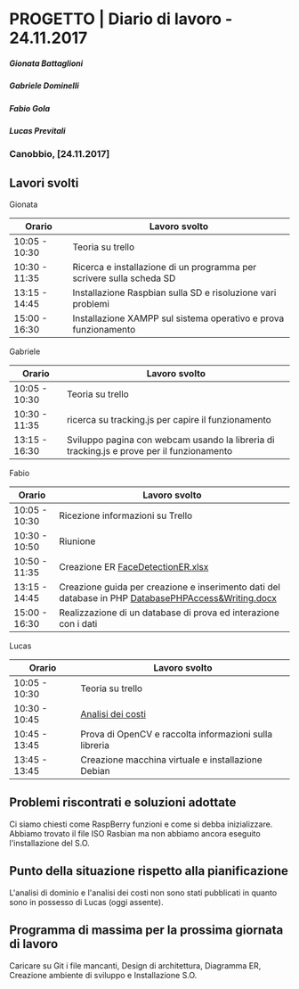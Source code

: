 # PROGETTO | Diario di lavoro - 24.11.2017
##### Gionata Battaglioni
##### Gabriele Dominelli
##### Fabio Gola
##### Lucas Previtali
### Canobbio, [24.11.2017]

## Lavori svolti
Gionata


|Orario        |Lavoro svolto                 |
|--------------|------------------------------|
|10:05 - 10:30 |Teoria su trello			        |
|10:30 - 11:35 |Ricerca e installazione di un programma per scrivere sulla scheda SD|                   
|13:15 - 14:45 |Installazione Raspbian sulla SD e risoluzione vari problemi|
|15:00 - 16:30 |Installazione XAMPP sul sistema operativo e prova funzionamento|

Gabriele

|Orario        |Lavoro svolto                 |
|--------------|------------------------------|
|10:05 - 10:30 |Teoria su trello			        |
|10:30 - 11:35 |ricerca su tracking.js per capire il funzionamento|                           
|13:15 - 16:30 |Sviluppo pagina con webcam usando la libreria di tracking.js e prove per il funzionamento|


Fabio

|Orario        |Lavoro svolto                 |
|--------------|------------------------------|
|10:05 - 10:30 |Ricezione informazioni su Trello						      |
|10:30 - 10:50 |Riunione						      |
|10:50 - 11:35 |Creazione ER [FaceDetectionER.xlsx](../FaceDetectionER.xlsx)|                           
|13:15 - 14:45 |Creazione guida per creazione e inserimento dati del database in PHP  [DatabasePHPAccess&Writing.docx](../DatabasePHPAccess&Writing.docx)|
|15:00 - 16:30 |Realizzazione di un database di prova ed interazione con i dati|


Lucas


|Orario        |Lavoro svolto                 |
|--------------|------------------------------|
|10:05 - 10:30 |Teoria su trello			        |
|10:30 - 10:45 |[Analisi dei costi](../I3_COSTI_PROG2.md)|
|10:45 - 13:45 |Prova di OpenCV e raccolta informazioni sulla libreria|
|13:45 - 13:45 |Creazione macchina virtuale e installazione Debian|




##  Problemi riscontrati e soluzioni adottate
Ci siamo chiesti come RaspBerry funzioni e come si debba inizializzare.
Abbiamo trovato il file ISO Rasbian ma non abbiamo ancora eseguito l'installazione del S.O.

##  Punto della situazione rispetto alla pianificazione
L'analisi di dominio e l'analisi dei costi non sono stati pubblicati in quanto sono in possesso di Lucas (oggi assente).

## Programma di massima per la prossima giornata di lavoro
Caricare su Git i file mancanti, Design di architettura, Diagramma ER, Creazione ambiente di sviluppo e Installazione S.O.
